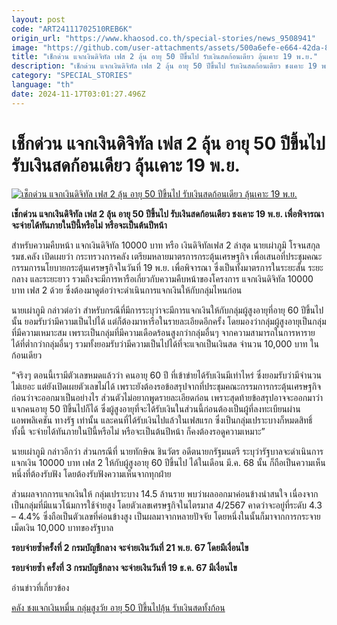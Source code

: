 ```yaml
---
layout: post
code: "ART24111702510REB6K"
origin_url: "https://www.khaosod.co.th/special-stories/news_9508941"
image: "https://github.com/user-attachments/assets/500a6efe-e664-42da-875a-40b223834304"
title: "เช็กด่วน แจกเงินดิจิทัล เฟส 2 ลุ้น อายุ 50 ปีขึ้นไป รับเงินสดก้อนเดียว ลุ้นเคาะ 19 พ.ย."
description: "เช็กด่วน แจกเงินดิจิทัล เฟส 2 ลุ้น อายุ 50 ปีขึ้นไป รับเงินสดก้อนเดียว ชงเคาะ 19 พ.ย. เพื่อพิจารณา จะจ่ายได้ทันภายในปีนี้หรือไม่ หรือจะเป็นต้นปีหน้า"
category: "SPECIAL_STORIES"
language: "th"
date: 2024-11-17T03:01:27.496Z
---
```


# เช็กด่วน แจกเงินดิจิทัล เฟส 2 ลุ้น อายุ 50 ปีขึ้นไป รับเงินสดก้อนเดียว ลุ้นเคาะ 19 พ.ย.

[![เช็กด่วน แจกเงินดิจิทัล เฟส 2 ลุ้น อายุ 50 ปีขึ้นไป รับเงินสดก้อนเดียว ลุ้นเคาะ 19 พ.ย.](https://www.khaosod.co.th/wpapp/uploads/2024/11/digital-currency545-2.jpg "เช็กด่วน แจกเงินดิจิทัล เฟส 2 ลุ้น อายุ 50 ปีขึ้นไป รับเงินสดก้อนเดียว ลุ้นเคาะ 19 พ.ย.")](https://www.khaosod.co.th/wpapp/uploads/2024/11/digital-currency545-2.jpg)

**เช็กด่วน แจกเงินดิจิทัล เฟส 2 ลุ้น อายุ 50 ปีขึ้นไป รับเงินสดก้อนเดียว ชงเคาะ 19 พ.ย. เพื่อพิจารณา จะจ่ายได้ทันภายในปีนี้หรือไม่ หรือจะเป็นต้นปีหน้า**

สำหรับความคืบหน้า แจกเงินดิจิทัล 10000 บาท หรือ เงินดิจิทัลเฟส 2 ล่าสุด นายเผ่าภูมิ โรจนสกุล รมช.คลัง เปิดเผยว่า กระทรวงการคลัง เตรียมหลายมาตรการกระตุ้นเศรษฐกิจ เพื่อเสนอที่ประชุมคณะกรรมการนโยบายกระตุ้นเศรษฐกิจในวันที่ 19 พ.ย. เพื่อพิจารณา ซึ่งเป็นทั้งมาตรการในระยะสั้น ระยะกลาง และระยะยาว รวมถึงจะมีการหารือเกี่ยวกับความคืบหน้าของโครงการ แจกเงินดิจิทัล 10000 บาท เฟส 2 ด้วย ซึ่งต้องมาดูต่อว่าจะดำเนินการแจกเงินให้กับกลุ่มไหนก่อน

นายเผ่าภูมิ กล่าวต่อว่า สำหรับกรณีที่มีการระบุว่าจะมีการแจกเงินให้กับกลุ่มผู้สูงอายุที่อายุ 60 ปีขึ้นไปนั้น ยอมรับว่ามีความเป็นไปได้ แต่ก็ต้องมาหารือในรายละเอียดอีกครั้ง โดยมองว่ากลุ่มผู้สูงอายุเป็นกลุ่มที่มีความเหมาะสม เพราะเป็นกลุ่มที่มีความเดือดร้อนสูงกว่ากลุ่มอื่นๆ จากความสามารถในการหารายได้ที่ต่ำกว่ากลุ่มอื่นๆ รวมทั้งยอมรับว่ามีความเป็นไปได้ที่จะแจกเป็นเงินสด จำนวน 10,000 บาท ในก้อนเดียว

“จริงๆ ตอนนี้เรามีตัวเลขหมดแล้วว่า คนอายุ 60 ปี ที่เข้าข่ายได้รับเงินมีเท่าไหร่ ซึ่งยอมรับว่ามีจำนวนไม่เยอะ แต่ยังเปิดเผยตัวเลขไม่ได้ เพราะยังต้องรอข้อสรุปจากที่ประชุมคณะกรรมการกระตุ้นเศรษฐกิจก่อนว่าจะออกมาเป็นอย่างไร ส่วนตัวไม่อยากพูดรายละเอียดก่อน เพราะสุดท้ายข้อสรุปอาจจะออกมาว่าแจกคนอายุ 50 ปีขึ้นไปก็ได้ ซึ่งผู้สูงอายุที่จะได้รับเงินในส่วนนี้ก่อนต้องเป็นผู้ที่ลงทะเบียนผ่านแอพพลิเคชัน ทางรัฐ เท่านั้น และคนที่ได้รับเงินไปแล้วในเฟสแรก ซึ่งเป็นกลุ่มเปราะบางก็หมดสิทธิ์ ทั้งนี้ จะจ่ายได้ทันภายในปีนี้หรือไม่ หรือจะเป็นต้นปีหน้า ก็คงต้องรอดูความเหมาะ”

นายเผ่าภูมิ กล่าวอีกว่า ส่วนกรณีที่ นายทักษิณ ชินวัตร อดีตนายกรัฐมนตรี ระบุว่ารัฐบาลจะดำเนินการแจกเงิน 10000 บาท เฟส 2 ให้กับผู้สูงอายุ 60 ปีขึ้นไป ได้ในเดือน มี.ค. 68 นั้น ก็ถือเป็นความเห็นหนึ่งที่ต้องรับฟัง โดยต้องรับฟังความเห็นจากทุกฝ่าย

ส่วนผลจากการแจกเงินให้ กลุ่มเปราะบาง 14.5 ล้านราย พบว่าผลออกมาค่อนข้างน่าสนใจ เนื่องจากเป็นกลุ่มที่มีแนวโน้มการใช้จ่ายสูง โดยตัวเลขเศรษฐกิจในไตรมาส 4/2567 คาดว่าจะอยู่ที่ระดับ 4.3 – 4.4% ซึ่งถือเป็นตัวเลขที่ค่อนข้างสูง เป็นผลมาจากหลายปัจจัย โดยหนึ่งในนั้นก็มาจากการกระจายเม็ดเงิน 10,000 บาทของรัฐบาล

**รอบจ่ายซ้ำครั้งที่ 2 กรมบัญชีกลาง จะจ่ายเงินวันที่ 21 พ.ย. 67 โดยมีเงื่อนไข**

**รอบจ่ายซ้ำ ครั้งที่ 3 กรมบัญชีกลาง จะจ่ายเงินวันที่ 19 ธ.ค. 67 มีเงื่อนไข**

อ่านข่าวที่เกี่ยวข้อง

[คลัง ชงแจกเงินหมื่น กลุ่มสูงวัย อายุ 50 ปีขึ้นไปลุ้น รับเงินสดทั้งก้อน](https://www.khaosod.co.th/breaking-news/news_9507016)


